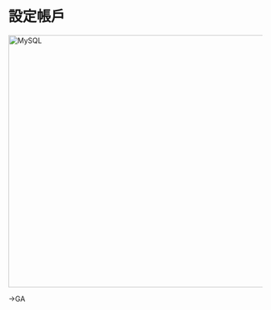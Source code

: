 <h1>設定帳戶</h1>
<img src="https://user-images.githubusercontent.com/97188330/157866508-082cbfdd-9019-411f-85ea-237fcefbf466.png" width="1300" height="500" alt="MySQL"/><br/>

->GA
